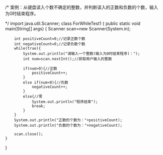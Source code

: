 /*
案例：从键盘读入个数不确定的整数，并判断读入的正数和负数的个数，输入为0时结束程序。


*/
import java.util.Scanner;
class ForWhileTest1
{
 	public static void main(String[] args)
	{
		Scanner scan=new Scanner(System.in);
		
		int positiveCount=0;//记录正数个数
		int negativeCount=0;//记录负数个数
		while(true){
			System.out.println("请输入一个整数(输入为0时结束程序)：");
			int num=scan.nextInt();//获取用户输入的整数

			if(num>0){//正数
				positiveCount++;
			}
			else if(num<0){//负数
				negativeCount++;
			}
			else{//零
				System.out.println("程序结束");
				break;
			}
		}
		System.out.println("正数的个数为："+positiveCount);
		System.out.println("负数的个数为："+negativeCount);
		
		scan.close();
	}
}